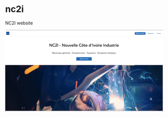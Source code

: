 # nc2i
NC2I website

![home page](https://github.com/omecodes/nc2i/blob/main/.screenshots/Screenshot%202021-03-18%20at%2022.37.27.png)

